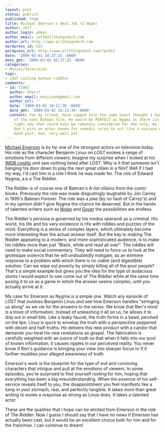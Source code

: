 ```yaml
---
layout: post
status: publish
published: true
title: Michael Emerson's Next Job (I Hope)
author: Jeff
author_login: admin
author_email: jeff@allthingsdork.com
author_url: http://www.allthingsdork.com
wordpress_id: 553
wordpress_url: http://www.allthingsdork.com/?p=553
date: '2009-03-01 20:37:25 -0600'
date_gmt: '2009-03-02 02:37:25 -0600'
categories:
- Movies/Television
tags:
- LOST casting batman riddler
comments:
- id: 72967
  author: Sharif
  author_email: manjisan@gmail.com
  author_url: ''
  date: '2009-03-02 10:11:30 -0600'
  date_gmt: '2009-03-02 16:11:30 -0600'
  content: You my friend, have tapped into the same exact thought I had when thinking
    of the next Batman film. He would be PERFECT as Nygma as there isn't another actor
    right now that could even be remotely considered for the role. As long as they
    don't pick an actor known for comedic roles to act like a nutcase ala Carrey.
    Good post, man, very well put.
---
```

<p><a href="http://www.allthingsdork.com/wp-content/uploads/2009/03/emerson.jpg">Michael Emerson</a> is by far one of the strongest actors on television today. His role as the character Benjamin Linus on <em>LOST</em> evokes a range of emotions from different viewers. Imagine my surprise when I looked at his <a href="http://www.imdb.com/name/nm0256237/">IMDB credits</a> and saw nothing listed after <em>LOST</em>. Why is it that someone isn't banging his door down to play the next great villain in a film? Well if I had my way, I'd cast him in a role I think he was made for. The role of Edward Nygma, a.k.a The Riddler.</p>
<p>The Riddler is of course one of Batman's A-list villains from the comic books. Previously the role was made disgustingly laughable by Jim Carrey in 1995's Batman Forever. The role was a joke (by no fault of Carrey's) and in my opinion didn't give Nygma the chance he deserved. But in the hands of talented writers such as <a href="http://www.imdb.com/name/nm0634240/">Nolan</a> and <a href="http://www.imdb.com/name/nm0333060/">Goyer</a> the possibilities are endless.</p>
<p>The Riddler's persona is governed by his modus operandi as a criminal. His world, his life and his very existence is rife with riddles and puzzles of the mind. Everything is a series of complex layers, which ultimately become more interesting than the actual answer itself.  But the key to making The Riddler appealing to a modern, and more sophisticated audience, is to make his riddles more than just "Black, white and read all over". The riddles will need to make social commentary. They will need to force us to look at the grotesque violence that he will undoubtedly instigate, as an extreme response to a problem with which there is no viable (and digestible) solution. Can we wipe out poverty by simply killing all of the poor people? That's a simple example but gives you the idea for the type of audacious stunts I would expect to see come out of The Riddler while at the same time posing it to us as a game in which the answer seems complex, until you actually arrive at it.</p>
<p>My case for Emerson as Nygma is a simple one. Watch any episode of <em>LOST</em> that involves Benjamin Linus and see how Emerson handles "stringing us along" as we vie for the answers to the series. We know that Ben's mind is a trove of information. Instead of unleashing it all on us, he allows it to drip out in small bits. Like a leaky faucet, the truth forms in a bead, perched on the lips. Linus is quick to envelop the truth with a perspective peppered with deceit and half-truths. He delivers this new product with a candor that demands you treat his new revelations as gospel. The fabrication is carefully weighted with an ounce of truth so that when it falls into our pool of known information, it causes ripples in our perceived reality. You never know if Ben's guidance is bringing your view into sharper focus or if it further muddies your alleged awareness of truth.</p>
<p>Emerson's work is the blueprint for the type of evil and conniving characters that intrigue and pull at the emotions of viewers. In some episodes, you're surprised to find yourself rooting for him, hoping that everything has been a big misunderstanding. When the essence of his self-service reveals itself to you, the disappointment you feel manifests like a lump in your stomach, real, and perfectly tangible. It takes more than great writing to evoke a response as strong as Linus does. It takes a talented actor.</p>
<p>These are the qualities that I hope can be elicited from Emerson in the role of The Riddler. Now I guess I should say that I have no news if Emerson has actually been cast, but it would be an excellent choice both for him and for the franchise. I can continue to dream!</p>
